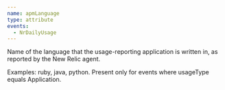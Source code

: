 ```yaml
---
name: apmLanguage
type: attribute
events:
  - NrDailyUsage
---
```


Name of the language that the usage-reporting application is written in, as reported by the New Relic agent.

Examples: ruby, java, python. Present only for events where usageType equals Application.